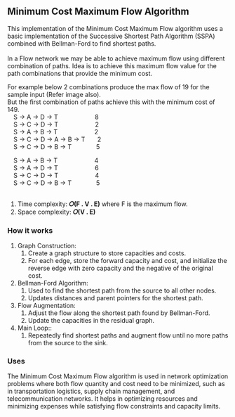 ## Minimum Cost Maximum Flow Algorithm
This implementation of the Minimum Cost Maximum Flow algorithm uses a basic implementation of the Successive Shortest Path Algorithm (SSPA) combined with Bellman-Ford to find shortest paths.</br></br>
In a Flow network we may be able to achieve maximum flow using different combination of paths. Idea is to achieve this maximum flow value for the path combinations that provide the minimum cost.</br>

For example below 2 combinations produce the max flow of 19 for the sample input (Refer image also).</br>
But the first combination of paths achieve this with the minimum cost of 149.</br>
&emsp;S -> A -> D -> T&emsp;&emsp;&emsp;&emsp;&emsp;&emsp;8</br>
&emsp;S -> C -> D -> T&emsp;&emsp;&emsp;&emsp;&emsp;&emsp;2</br>
&emsp;S -> A -> B -> T&emsp;&emsp;&emsp;&emsp;&emsp;&emsp;2</br>
&emsp;S -> C -> D -> A -> B -> T&emsp;&emsp;2</br>
&emsp;S -> C -> D -> B -> T&emsp;&emsp;&emsp;&emsp;5</br>

&emsp;S -> A -> B -> T&emsp;&emsp;&emsp;&emsp;&emsp;&emsp;4</br>
&emsp;S -> A -> D -> T&emsp;&emsp;&emsp;&emsp;&emsp;&emsp;6</br>
&emsp;S -> C -> D -> T&emsp;&emsp;&emsp;&emsp;&emsp;&emsp;4</br>
&emsp;S -> C -> D -> B -> T&emsp;&emsp;&emsp;&emsp;5</br></br>

1. Time complexity: <b>𝑂(F . V . E)</b> where F is the maximum flow.
2. Space complexity: <b>𝑂(V . E)</b></br>


### How it works
1. Graph Construction:
   1. Create a graph structure to store capacities and costs.
   1. For each edge, store the forward capacity and cost, and initialize the reverse edge with zero capacity and the negative of the original cost.
2. Bellman-Ford Algorithm:
   1. Used to find the shortest path from the source to all other nodes.
   1. Updates distances and parent pointers for the shortest path.
3. Flow Augmentation:
   1. Adjust the flow along the shortest path found by Bellman-Ford.
   1. Update the capacities in the residual graph.
4. Main Loop::
   1. Repeatedly find shortest paths and augment flow until no more paths from the source to the sink.

### Uses
The Minimum Cost Maximum Flow algorithm is used in network optimization problems where both flow quantity and cost need to be minimized, such as in transportation logistics, supply chain management, and telecommunication networks. It helps in optimizing resources and minimizing expenses while satisfying flow constraints and capacity limits.